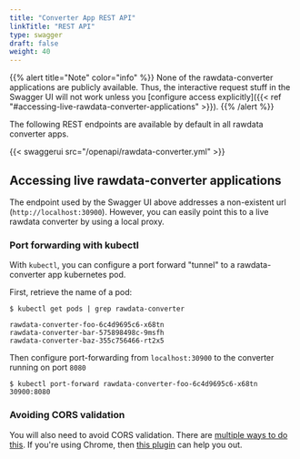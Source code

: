 ```yaml
---
title: "Converter App REST API"
linkTitle: "REST API"
type: swagger
draft: false
weight: 40
---
```


{{% alert title="Note" color="info" %}}
None of the rawdata-converter applications are publicly available. Thus, the interactive request stuff in the Swagger UI will not work unless you [configure access explicitly]({{< ref "#accessing-live-rawdata-converter-applications" >}}).
{{% /alert %}}

The following REST endpoints are available by default in all rawdata converter apps.

{{< swaggerui src="/openapi/rawdata-converter.yml" >}}


## Accessing live rawdata-converter applications

The endpoint used by the Swagger UI above addresses a non-existent url (`http://localhost:30900`). However, you can easily point this to a live rawdata converter by using a local proxy.

### Port forwarding with kubectl

With `kubectl`, you can configure a port forward "tunnel" to a rawdata-converter app kubernetes pod.

First, retrieve the name of a pod:

```shell
$ kubectl get pods | grep rawdata-converter

rawdata-converter-foo-6c4d9695c6-x68tn
rawdata-converter-bar-575898498c-9msfh
rawdata-converter-baz-355c756466-rt2x5
```

Then configure port-forwarding from `localhost:30900` to the converter running on port `8080`

```shell
$ kubectl port-forward rawdata-converter-foo-6c4d9695c6-x68tn 30900:8080
```

### Avoiding CORS validation

You will also need to avoid CORS validation. There are [multiple ways to do this](https://medium.com/swlh/avoiding-cors-errors-on-localhost-in-2020-5a656ed8cefa). If you're using Chrome, then [this plugin](https://chrome.google.com/webstore/detail/moesif-origin-cors-change/digfbfaphojjndkpccljibejjbppifbc?hl=en) can help you out.